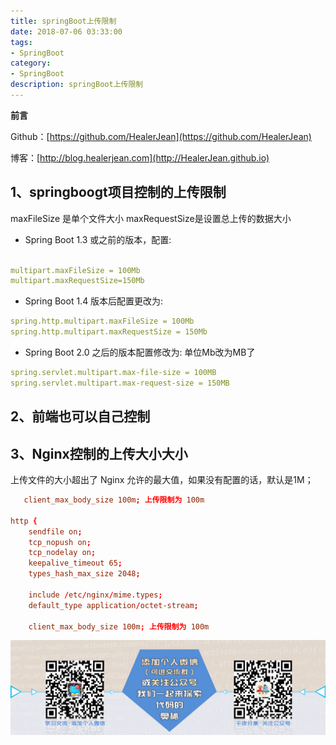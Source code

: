 ```yaml
---
title: springBoot上传限制
date: 2018-07-06 03:33:00
tags: 
- SpringBoot
category: 
- SpringBoot
description: springBoot上传限制
---
```

**前言**     

 Github：[https://github.com/HealerJean](https://github.com/HealerJean)         

 博客：[http://blog.healerjean.com](http://HealerJean.github.io)             



## 1、springboogt项目控制的上传限制

maxFileSize 是单个文件大小
maxRequestSize是设置总上传的数据大小

+ Spring Boot 1.3 或之前的版本，配置:

```yml

multipart.maxFileSize = 100Mb
multipart.maxRequestSize=150Mb
```

+ Spring Boot 1.4 版本后配置更改为:


```yml
spring.http.multipart.maxFileSize = 100Mb
spring.http.multipart.maxRequestSize = 150Mb
```

+ Spring Boot 2.0 之后的版本配置修改为: 单位Mb改为MB了


```yml
spring.servlet.multipart.max-file-size = 100MB
spring.servlet.multipart.max-request-size = 150MB
```
## 2、前端也可以自己控制


## 3、Nginx控制的上传大小大小

上传文件的大小超出了 Nginx 允许的最大值，如果没有配置的话，默认是1M；


```conf
   client_max_body_size 100m; 上传限制为 100m

http {  
    sendfile on;
    tcp_nopush on;
    tcp_nodelay on;
    keepalive_timeout 65;
    types_hash_max_size 2048;

    include /etc/nginx/mime.types;
    default_type application/octet-stream;

    client_max_body_size 100m; 上传限制为 100m
```





![ContactAuthor](https://raw.githubusercontent.com/HealerJean/HealerJean.github.io/master/assets/img/artical_bottom.jpg)




<!-- Gitalk 评论 start  -->

<link rel="stylesheet" href="https://unpkg.com/gitalk/dist/gitalk.css">
<script src="https://unpkg.com/gitalk@latest/dist/gitalk.min.js"></script> 
<div id="gitalk-container"></div>    
 <script type="text/javascript">
    var gitalk = new Gitalk({
		clientID: `1d164cd85549874d0e3a`,
		clientSecret: `527c3d223d1e6608953e835b547061037d140355`,
		repo: `HealerJean.github.io`,
		owner: 'HealerJean',
		admin: ['HealerJean'],
		id: '37aeF5HRRQ4gxehl',
    });
    gitalk.render('gitalk-container');
</script> 

<!-- Gitalk end -->

